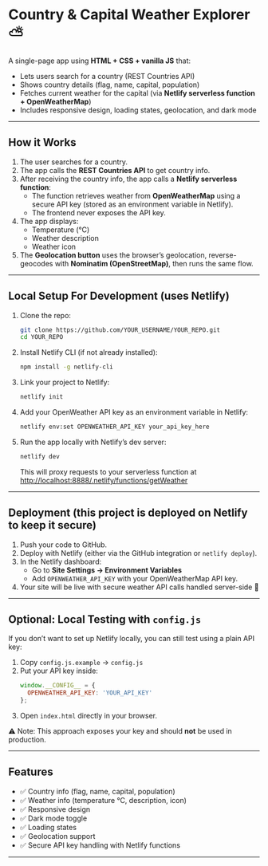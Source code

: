 # Country & Capital Weather Explorer ⛅

A single-page app using **HTML + CSS + vanilla JS** that:
- Lets users search for a country (REST Countries API)
- Shows country details (flag, name, capital, population)
- Fetches current weather for the capital (via **Netlify serverless function + OpenWeatherMap**)
- Includes responsive design, loading states, geolocation, and dark mode

---

## How it Works

1. The user searches for a country.
2. The app calls the **REST Countries API** to get country info.
3. After receiving the country info, the app calls a **Netlify serverless function**:
   - The function retrieves weather from **OpenWeatherMap** using a secure API key (stored as an environment variable in Netlify).
   - The frontend never exposes the API key.
4. The app displays:
   - Temperature (°C)
   - Weather description
   - Weather icon
5. The **Geolocation button** uses the browser’s geolocation, reverse-geocodes with **Nominatim (OpenStreetMap)**, then runs the same flow.

---

## Local Setup For Development (uses Netlify)

1. Clone the repo:
   ```bash
   git clone https://github.com/YOUR_USERNAME/YOUR_REPO.git
   cd YOUR_REPO
   ```

2. Install Netlify CLI (if not already installed):
   ```bash
   npm install -g netlify-cli
   ```

3. Link your project to Netlify:
   ```bash
   netlify init
   ```

4. Add your OpenWeather API key as an environment variable in Netlify:
   ```bash
   netlify env:set OPENWEATHER_API_KEY your_api_key_here
   ```

5. Run the app locally with Netlify’s dev server:
   ```bash
   netlify dev
   ```
   This will proxy requests to your serverless function at  
   [http://localhost:8888/.netlify/functions/getWeather](http://localhost:8888/.netlify/functions/getWeather)

---

## Deployment (this project is deployed on Netlify to keep it secure)

1. Push your code to GitHub.
2. Deploy with Netlify (either via the GitHub integration or `netlify deploy`).
3. In the Netlify dashboard:
   - Go to **Site Settings → Environment Variables**
   - Add `OPENWEATHER_API_KEY` with your OpenWeatherMap API key.
4. Your site will be live with secure weather API calls handled server-side 🎉

---

## **Optional**: Local Testing with `config.js`

If you don’t want to set up Netlify locally, you can still test using a plain API key:

1. Copy `config.js.example` → `config.js`
2. Put your API key inside:
   ```js
   window.__CONFIG__ = {
     OPENWEATHER_API_KEY: 'YOUR_API_KEY'
   };
   ```
3. Open `index.html` directly in your browser.

⚠️ Note: This approach exposes your key and should **not** be used in production.

---

## Features
- ✅ Country info (flag, name, capital, population)
- ✅ Weather info (temperature °C, description, icon)
- ✅ Responsive design
- ✅ Dark mode toggle
- ✅ Loading states
- ✅ Geolocation support
- ✅ Secure API key handling with Netlify functions

---